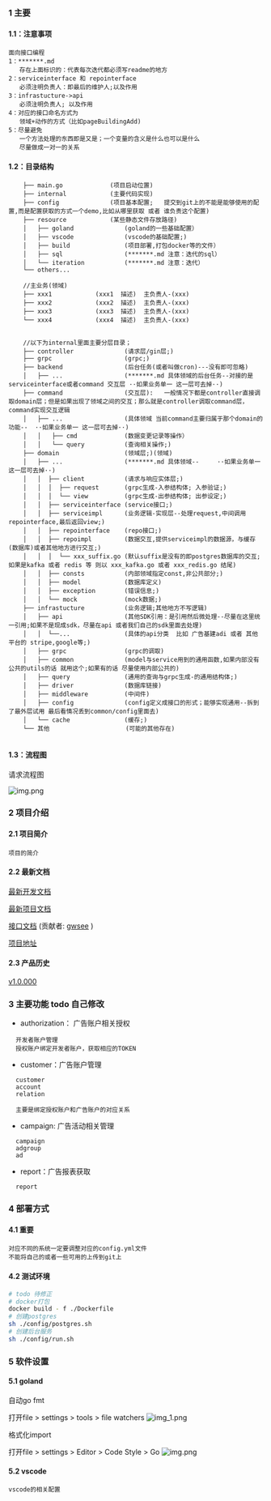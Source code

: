 ### 1 主要
#### 1.1：注意事项
```
面向接口编程
1：*******.md  
   存在上面标识的：代表每次迭代都必须写readme的地方
2：serviceinterface 和 repointerface
   必须注明负责人：即最后的维护人;以及作用
3：infrastucture->api
   必须注明负责人; 以及作用
4：对应的接口命名方式为
   领域+动作的方式（比如pageBuildingAdd)
5：尽量避免
   一个方法处理的东西即是又是；一个变量的含义是什么也可以是什么  
   尽量做成一对一的关系
```
#### 1.2：目录结构
```
    ├── main.go             (项目启动位置)
    ├── internal            (主要代码实现)
    ├── config              (项目基本配置;   提交到git上的不能是能够使用的配置,而是配置获取的方式一个demo,比如从哪里获取 或者 谁负责这个配置)
    ├── resource            (某些静态文件存放路径)
    │   ├── goland              (goland的一些基础配置）
    │   ├── vscode              (vscode的基础配置;)      
    │   ├── build               (项目部署,打包docker等的文件） 
    │   ├── sql                 (*******.md 注意：迭代的sql） 
    │   └── iteration           (*******.md 注意：迭代） 
    └── others...
    
    //主业务(领域)
    ├── xxx1            (xxx1  描述)  主负责人-(xxx)
    ├── xxx2            (xxx2  描述)  主负责人-(xxx)
    ├── xxx3            (xxx3  描述)  主负责人-(xxx)
    └── xxx4            (xxx4  描述)  主负责人-(xxx)
    
    
    //以下为internal里面主要分层目录；
    ├── controller              (请求层/gin层;)       
    ├── grpc                    (grpc;)     
    ├── backend                 (后台任务(或者叫做cron)---没有即可忽略)
    │   ├── ...                 (*******.md 具体领域的后台任务--对接的是 serviceinterface或者command 交互层 ··如果业务单一 这一层可去掉··)
    ├── command                 (交互层):   一般情况下都是controller直接调取domain层；但是如果出现了领域之间的交互；那么就是controller调取command层，command实现交互逻辑
    │   ├── ...                 (具体领域 当前command主要归属于那个domain的功能--  ··如果业务单一 这一层可去掉··)
    │   │   ├── cmd             (数据变更记录等操作）
    │   │   └── query           (查询相关操作;)       
    ├── domain                  (领域层;)(领域)    
    │   ├── ...                 (*******.md 具体领域--     ··如果业务单一 这一层可去掉··)
    │   │  ├── client           (请求与响应实体层;)     
    │   │  │  ├── request       (grpc生成-入参结构体; 入参验证;)                        
    │   │  │  └── view          (grpc生成-出参结构体; 出参设定;)  
    │   │  ├── serviceinterface (service接口;)   
    │   │  ├── serviceimpl      (业务逻辑-实现层--处理request,中间调用repointerface,最后返回view;)                        
    │   │  ├── repointerface    (repo接口;)   
    │   │  ├── repoimpl         (数据交互,提供serviceimpl的数据源，与缓存(数据库)或者其他地方进行交互;)   
    │   │  │  └── xxx_suffix.go (默认suffix是没有的即postgres数据库的交互;如果是kafka 或者 redis 等 则以 xxx_kafka.go 或者 xxx_redis.go 结尾)
    │   │  ├── consts           (内部领域指定const,非公共部分;)   
    │   │  ├── model            (数据库定义)       
    │   │  ├── exception        (错误信息;)    
    │   │  └── mock             (mock数据;)      
    ├── infrastucture           (业务逻辑;其他地方不写逻辑)      
    │   ├── api                 (其他SDK引用：是引用然后微处理--尽量在这里统一引用;如果不是现成sdk，尽量在api 或者我们自己的sdk里面去处理)     
    │   │  └──...               (具体的api分类  比如 广告基建adi 或者 其他平台的 stripe,google等;)
    │   ├── grpc                (grpc的调取)   
    │   ├── common              (model与service用到的通用函数,如果内部没有公共的utils的话 就用这个;如果有的话 尽量使用内部公共的)   
    │   ├── query               (通用的查询与grpc生成-的通用结构体;)     
    │   ├── driver              (数据库链接)      
    │   ├── middleware          (中间件)    
    │   ├── config              (config定义成接口的形式；能够实现通用--拆到了最外层试用 最后看情况丢到common/config里面去) 
    │   └── cache               (缓存;)   
    └── 其他                     (可能的其他存在)       
    
```
#### 1.3：流程图
请求流程图 

![img.png](./resource/readme/dir.jpg)

### 2 项目介绍
#### 2.1 项目简介
```
项目的简介
```
#### 2.2 最新文档
[最新开发文档](https://alidocs.dingtalk.com/i/nodes/xxxxx)

[最新项目文档](https://alidocs.dingtalk.com/i/nodes/xxxx?utm_scene=team_space)

[接口文档](https://app.apifox.com/project/xxxxxx) (贡献者: <a href="https://github.com/gwsee/go-app-field">gwsee</a> )

[项目地址](https://github.com/gwsee/go-app-field)
#### 2.3 产品历史

[v1.0.000](https://alidocs.dingtalk.com/i/nodes/Qnp9zOoBVBe5wjopcgPAMGPjW1DK0g6l?utm_scene=team_space)

### 3 主要功能 todo  自己修改
- authorization： 广告账户相关授权
```
  开发者账户管理
  授权账户绑定开发者账户，获取相应的TOKEN
```
- customer：广告账户管理
```
  customer
  account
  relation
  
  主要是绑定授权账户和广告账户的对应关系
```
- campaign: 广告活动相关管理
```
  campaign
  adgroup
  ad
```
- report：广告报表获取
```
  report
```

### 4 部署方式
#### 4.1 重要
```
对应不同的系统一定要调整对应的config.yml文件
不能将自己的或者一些可用的上传到git上
```
#### 4.2 测试环境
```bash
# todo 待修正
# docker打包
docker build - f ./Dockerfile
# 创建postgres
sh ./config/postgres.sh
# 创建后台服务
sh ./config/run.sh
```

### 5 软件设置
#### 5.1 goland

自动go fmt

打开file > settings > tools > file watchers
![img_1.png](./resource/goland/img_1.png)

格式化import

打开file > settings > Editor > Code Style > Go
![img.png](./resource/goland/img.png)
#### 5.2 vscode
```
vscode的相关配置
```
